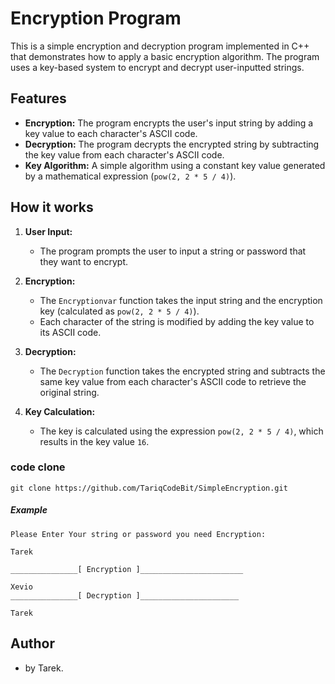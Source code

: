 # Encryption Program

This is a simple encryption and decryption program implemented in C++ that demonstrates how to apply a basic encryption algorithm. The program uses a key-based system to encrypt and decrypt user-inputted strings.

## Features

- **Encryption:** The program encrypts the user's input string by adding a key value to each character's ASCII code.
- **Decryption:** The program decrypts the encrypted string by subtracting the key value from each character's ASCII code.
- **Key Algorithm:** A simple algorithm using a constant key value generated by a mathematical expression (`pow(2, 2 * 5 / 4)`).

## How it works

1. **User Input:**
   - The program prompts the user to input a string or password that they want to encrypt.

2. **Encryption:**
   - The `Encryptionvar` function takes the input string and the encryption key (calculated as `pow(2, 2 * 5 / 4)`).
   - Each character of the string is modified by adding the key value to its ASCII code.

3. **Decryption:**
   - The `Decryption` function takes the encrypted string and subtracts the same key value from each character's ASCII code to retrieve the original string.

4. **Key Calculation:**
   - The key is calculated using the expression `pow(2, 2 * 5 / 4)`, which results in the key value `16`.

### code clone
~~~~
git clone https://github.com/TariqCodeBit/SimpleEncryption.git
~~~~





##### Example
~~~~
Please Enter Your string or password you need Encryption:

Tarek

_______________[ Encryption ]_______________________

Xevio
_______________[ Decryption ]______________________

Tarek
~~~~


## Author 
- by Tarek.


